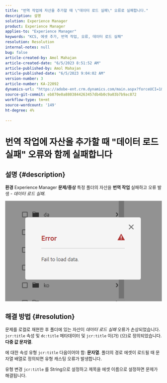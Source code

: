 ```yaml
---
title: "번역 작업에 자산을 추가할 때 \"데이터 로드 실패\" 오류로 실패합니다."
description: 설명
solution: Experience Manager
product: Experience Manager
applies-to: "Experience Manager"
keywords: "KCS, 에셋 추가, 번역 작업, 오류, 데이터 로드 실패"
resolution: Resolution
internal-notes: null
bug: false
article-created-by: Amol Mahajan
article-created-date: "6/5/2023 8:51:52 AM"
article-published-by: Amol Mahajan
article-published-date: "6/5/2023 9:04:02 AM"
version-number: 3
article-number: KA-22092
dynamics-url: "https://adobe-ent.crm.dynamics.com/main.aspx?forceUCI=1&pagetype=entityrecord&etn=knowledgearticle&id=aa66af33-7e03-ee11-8f6e-6045bd006268"
source-git-commit: eb870e0a8803844263457db4b0c9a03b7b9ac872
workflow-type: tm+mt
source-wordcount: '149'
ht-degree: 4%

---
```


# 번역 작업에 자산을 추가할 때 &quot;데이터 로드 실패&quot; 오류와 함께 실패합니다

## 설명 {#description}

<b>환경</b>
Experience Manager
<b>문제/증상</b>
특정 폴더의 자산을 <b>번역 작업</b> 실패하고 오류 발생 - *데이터 로드 실패*.

![](assets/___ab66af33-7e03-ee11-8f6e-6045bd006268___.png)


## 해결 방법 {#resolution}


문제를 로컬로 재현한 후 폴더에 있는 자산이 *데이터 로드 실패* 오류가 손상되었습니다. `jcr:title` 속성 및 `dc:title` 메타데이터 및 `jcr:title` 이(가) (으)로 정의되었습니다. <b>다중 값 문자열</b>.

에 대한 속성 유형 `jcr:title` 다음이어야 함: <b>문자열</b>. 폴더의 경로 에셋이 로드될 때 문자열 배열로 정의되면 유형 캐스팅 오류가 발생합니다.

유형 변경 `jcr:title` 를 String으로 설정하고 제목을 에셋 이름으로 설정하면 문제가 해결됩니다.
